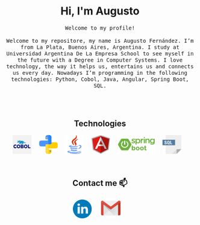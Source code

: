 <h1 align="center"> Hi, I'm Augusto</h1>

<p align="center">
  <samp>
Welcome to my profile!<br/>
<br/>
Welcome to my repositore, my name is Augusto Fernández. I’m from La Plata, Buenos Aires, Argentina. 
I study at Universidad Argentina De La Empresa School to see myself in the future with a Degree in Computer Systems.
I love technology, the way it helps us, entertains us and connects us every day. 
Nowadays I’m programming in the following technologies: Python, Cobol, Java, Angular, Spring Boot, SQL.
  </samp><br><br>
<br><br>
  
  <h2 align="center">Technologies</h2>
<p align="center">
   <img src="img/cobol.jpg" width="50" height="50" /> &nbsp; &nbsp;
   <img src="img/python.svg" width="50" height="50" /> &nbsp; &nbsp;
   <img src="img/java.png" width="50" height="50" /> &nbsp; &nbsp;
   <img src="img/angular.svg" width="50" height="50" /> &nbsp; &nbsp;
   <img src="img/spring.png" width="100" height="50" /> &nbsp; &nbsp;
   <img src="img/sql.png" width="50" height="50" /> &nbsp; &nbsp;
  
</p>
<br/>

<h2 align="center"> Contact me 📫 </h2>
<p align="center">
  <a target="_blank"href="https://www.linkedin.com/in/augusto-fernandez/"><img src="img/linkedin.png" width="50" height="50" /></a>&nbsp; &nbsp; &nbsp; 
  <a target="_blank"href="mailto:fernandezgarcia.af@gmail.com"><img src="img/gmail.png" width="55" height="55" /></a>&nbsp;&nbsp;&nbsp;&nbsp;

</p>
